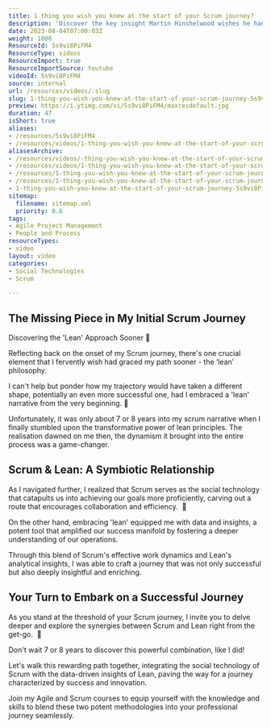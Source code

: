```yaml
---
title: 1 thing you wish you knew at the start of your Scrum journey?
description: 'Discover the key insight Martin Hinshelwood wishes he had at the start of his Scrum journey. Elevate your Agile experience with Naked Agility! #Scrum #Agile'
date: 2023-08-04T07:00:03Z
weight: 1000
ResourceId: 5s9vi8PiFM4
ResourceType: videos
ResourceImport: true
ResourceImportSource: Youtube
videoId: 5s9vi8PiFM4
source: internal
url: /resources/videos/:slug
slug: 1-thing-you-wish-you-knew-at-the-start-of-your-scrum-journey-5s9vi8PiFM4
preview: https://i.ytimg.com/vi/5s9vi8PiFM4/maxresdefault.jpg
duration: 47
isShort: true
aliases:
- /resources/5s9vi8PiFM4
- /resources/videos/1-thing-you-wish-you-knew-at-the-start-of-your-scrum-journey-5s9vi8PiFM4
aliasesArchive:
- /resources/videos/-thing-you-wish-you-knew-at-the-start-of-your-scrum-journey
- /resources/videos/1-thing-you-wish-you-knew-at-the-start-of-your-scrum-journey
- /resources/1-thing-you-wish-you-knew-at-the-start-of-your-scrum-journey-2
- /resources/1-thing-you-wish-you-knew-at-the-start-of-your-scrum-journey
- 1-thing-you-wish-you-knew-at-the-start-of-your-scrum-journey-5s9vi8PiFM4
sitemap:
  filename: sitemap.xml
  priority: 0.6
tags:
- Agile Project Management
- People and Process
resourceTypes:
- video
layout: video
categories:
- Social Technologies
- Scrum

---
```

## The Missing Piece in My Initial Scrum Journey

Discovering the 'Lean' Approach Sooner 🌟

Reflecting back on the onset of my Scrum journey, there's one crucial element that I fervently wish had graced my path sooner - the ‘lean’ philosophy.

I can't help but ponder how my trajectory would have taken a different shape, potentially an even more successful one, had I embraced a 'lean' narrative from the very beginning. 🚀

Unfortunately, it was only about 7 or 8 years into my scrum narrative when I finally stumbled upon the transformative power of lean principles. The realisation dawned on me then, the dynamism it brought into the entire process was a game-changer.

## Scrum & Lean: A Symbiotic Relationship

As I navigated further, I realized that Scrum serves as the social technology that catapults us into achieving our goals more proficiently, carving out a route that encourages collaboration and efficiency.  🤝

On the other hand, embracing 'lean' equipped me with data and insights, a potent tool that amplified our success manifold by fostering a deeper understanding of our operations.

Through this blend of Scrum's effective work dynamics and Lean's analytical insights, I was able to craft a journey that was not only successful but also deeply insightful and enriching.

## Your Turn to Embark on a Successful Journey

As you stand at the threshold of your Scrum journey, I invite you to delve deeper and explore the synergies between Scrum and Lean right from the get-go.  💫

Don't wait 7 or 8 years to discover this powerful combination, like I did!

Let's walk this rewarding path together, integrating the social technology of Scrum with the data-driven insights of Lean, paving the way for a journey characterized by success and innovation.

Join my Agile and Scrum courses to equip yourself with the knowledge and skills to blend these two potent methodologies into your professional journey seamlessly.
